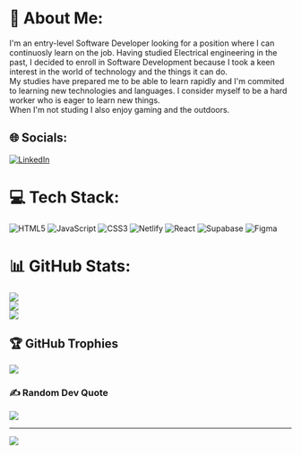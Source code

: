 # 💫 About Me:
I'm an entry-level Software Developer looking for a position where I can continuosly learn on the job. Having studied Electrical engineering in the past, I decided to enroll in Software Development because I took a keen interest in the world of technology and the things it can do.<br>My studies have prepared me to be able to learn rapidly and I'm commited to learning new technologies and languages. I consider myself to be a hard worker who is eager to learn new things.<br>When I'm not studing I also enjoy gaming and the outdoors. 


## 🌐 Socials:
[![LinkedIn](https://img.shields.io/badge/LinkedIn-%230077B5.svg?logo=linkedin&logoColor=white)](https://linkedin.com/in/www.linkedin.com/in/diegojeftha) 

# 💻 Tech Stack:
![HTML5](https://img.shields.io/badge/html5-%23E34F26.svg?style=for-the-badge&logo=html5&logoColor=white) ![JavaScript](https://img.shields.io/badge/javascript-%23323330.svg?style=for-the-badge&logo=javascript&logoColor=%23F7DF1E) ![CSS3](https://img.shields.io/badge/css3-%231572B6.svg?style=for-the-badge&logo=css3&logoColor=white) ![Netlify](https://img.shields.io/badge/netlify-%23000000.svg?style=for-the-badge&logo=netlify&logoColor=#00C7B7) ![React](https://img.shields.io/badge/react-%2320232a.svg?style=for-the-badge&logo=react&logoColor=%2361DAFB) 	![Supabase](https://img.shields.io/badge/Supabase-3ECF8E?style=for-the-badge&logo=supabase&logoColor=white) 	![Figma](https://img.shields.io/badge/figma-%23F24E1E.svg?style=for-the-badge&logo=figma&logoColor=white)
# 📊 GitHub Stats:
![](https://github-readme-stats.vercel.app/api?username=diegogit2&theme=dark&hide_border=false&include_all_commits=false&count_private=false)<br/>
![](https://github-readme-streak-stats.herokuapp.com/?user=diegogit2&theme=dark&hide_border=false)<br/>
![](https://github-readme-stats.vercel.app/api/top-langs/?username=diegogit2&theme=dark&hide_border=false&include_all_commits=false&count_private=false&layout=compact)

## 🏆 GitHub Trophies
![](https://github-profile-trophy.vercel.app/?username=diegogit2&theme=radical&no-frame=false&no-bg=true&margin-w=4)

### ✍️ Random Dev Quote
![](https://quotes-github-readme.vercel.app/api?type=horizontal&theme=radical)

---
[![](https://visitcount.itsvg.in/api?id=diegogit2&icon=0&color=0)](https://visitcount.itsvg.in)

<!-- Proudly created with GPRM ( https://gprm.itsvg.in ) -->
